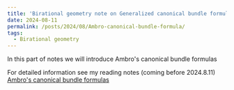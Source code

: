 ```yaml
---
title: 'Birational geometry note on Generalized canonical bundle formula'
date: 2024-08-11
permalink: /posts/2024/08/Ambro-canonical-bundle-formula/
tags:
  - Birational geometry
---
```


In this part of notes we will introduce Ambro's canonical bundle formulas


For detailed information see my reading notes (coming before 2024.8.11) [Ambro's canonical bundle formulas](https://yilimath.github.io/files/Boundedness/AngehrnSiu.pdf)

